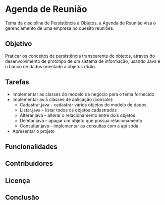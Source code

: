# Agenda de Reunião
Tema da disciplina de Persistência a Objetos, a Agenda de Reunião visa o gerenciamento de uma empresa no quesito reuniões.

## Objetivo
Praticar os conceitos de persistência transparente de objetos, através do
desenvolvimento de protótipo de um sistema de informação, usando Java e o banco de
dados orientado a objetos db4o.

## Tarefas
- Implementar as classes do modelo de negócio para o tema fornecido
- Implementar as 5 classes de aplicação (console):
  - Cadastrar.java - cadastrar vários objetos do modelo de dados
  - Listar.java – listar todos os objetos cadastrados
  - Alterar.java – alterar o relacionamento entre dois objetos
  - Deletar.java – apagar um objeto que possua relacionamento
  - Consultar.java – implementar as consultas com a api soda
- Apresentar o projeto

## Funcionalidades

## Contribuidores

## Licença

## Conclusão
